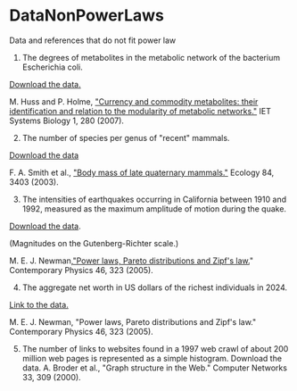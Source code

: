 # DataNonPowerLaws
Data and references that do not fit power law


1. The degrees of metabolites in the metabolic network of the bacterium Escherichia coli.
 
[Download the data.](Data/ecoli-degree.txt)


M. Huss and P. Holme, ["Currency and commodity metabolites: their identification and relation to the modularity of metabolic networks."](http://arxiv.org/abs/q-bio/0603038) IET Systems Biology 1, 280 (2007).

2. The number of species per genus of "recent" mammals.
   
[Download the data](Data/MOMv3.3.txt)

F. A. Smith et al., ["Body mass of late quaternary mammals."](http://dx.doi.org/10.1890/02-9003) Ecology 84, 3403 (2003).


3. The intensities of earthquakes occurring in California between 1910 and 1992, measured as the maximum amplitude of motion during the quake.
   
[Download the data](Data/quakes.txt). 

(Magnitudes on the Gutenberg-Richter scale.)

M. E. J. Newman,["Power laws, Pareto distributions and Zipf's law.](http://arxiv.org/abs/cond-mat/0412004)" Contemporary Physics 46, 323 (2005).

4. The aggregate net worth in US dollars of the richest individuals in 2024.
   
[Link to the data.](/Data/Data/Billionaires_Statistics_Dataset_Two_Columns.tsv) 

M. E. J. Newman, "Power laws, Pareto distributions and Zipf's law." Contemporary Physics 46, 323 (2005).


5. The number of links to websites found in a 1997 web crawl of about 200 million web pages is represented as a simple histogram.
Download the data.
A. Broder et al., "Graph structure in the Web." Computer Networks 33, 309 (2000).



